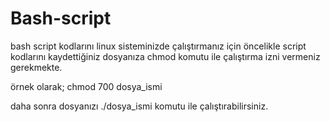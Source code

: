 # Bash-script
bash script kodlarını linux sisteminizde çalıştırmanız için öncelikle script kodlarını kaydettiğiniz dosyanıza chmod komutu ile çalıştırma   izni vermeniz gerekmekte.

örnek olarak;
chmod 700 dosya_ismi

daha sonra dosyanızı ./dosya_ismi komutu ile çalıştırabilirsiniz.
